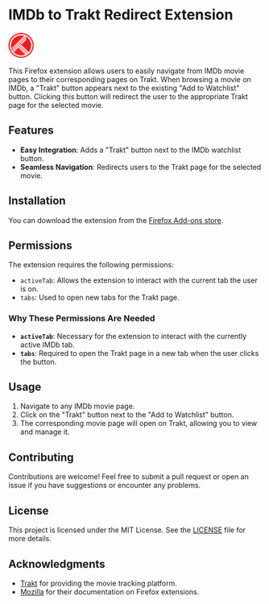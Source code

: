 # IMDb to Trakt Redirect Extension

<img src="./src/icons/trakt-icon.png" alt="Letterboxd Icon" width="50" height="50">

This Firefox extension allows users to easily navigate from IMDb movie pages to their corresponding pages on Trakt. When browsing a movie on IMDb, a "Trakt" button appears next to the existing "Add to Watchlist" button. Clicking this button will redirect the user to the appropriate Trakt page for the selected movie.

## Features

- **Easy Integration**: Adds a "Trakt" button next to the IMDb watchlist button.
- **Seamless Navigation**: Redirects users to the Trakt page for the selected movie.

## Installation

You can download the extension from the [Firefox Add-ons store](https://addons.mozilla.org/firefox/addon/imdb-to-trakt/).

## Permissions

The extension requires the following permissions:

- `activeTab`: Allows the extension to interact with the current tab the user is on.
- `tabs`: Used to open new tabs for the Trakt page.

### Why These Permissions Are Needed

- **`activeTab`**: Necessary for the extension to interact with the currently active IMDb tab.
- **`tabs`**: Required to open the Trakt page in a new tab when the user clicks the button.

## Usage

1. Navigate to any IMDb movie page.
2. Click on the "Trakt" button next to the "Add to Watchlist" button.
3. The corresponding movie page will open on Trakt, allowing you to view and manage it.

## Contributing

Contributions are welcome! Feel free to submit a pull request or open an issue if you have suggestions or encounter any problems.

## License

This project is licensed under the MIT License. See the [LICENSE](LICENSE) file for more details.

## Acknowledgments

- [Trakt](https://trakt.tv/) for providing the movie tracking platform.
- [Mozilla](https://developer.mozilla.org/) for their documentation on Firefox extensions.
